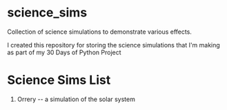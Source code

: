 science_sims
============
Collection of science simulations to demonstrate various effects.

I created this repository for storing the science simulations that I'm making as part of my 30 Days of Python Project

Science Sims List
=================

1. Orrery -- a simulation of the solar system
